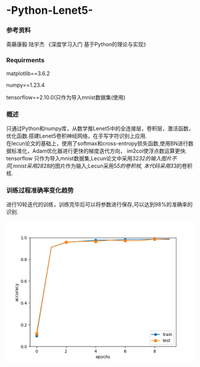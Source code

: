 # -Python-Lenet5-
### 参考资料
斋藤康毅 陆宇杰 《深度学习入门 基于Python的理论与实现》  
### Requirments
matplotlib==3.6.2 

numpy==1.23.4 

tensorflow==2.10.0(只作为导入mnist数据集(使用)
### 概述
只通过Python和numpy库，从数学推Lenet5中的全连接层，卷积层，激活函数，优化函数.搭建Lenet5卷积神经网络，在手写字符识别上应用.  
在lecun论文的基础上，使用了softmax和cross-entropy损失函数,使用BN进行数据标准化，Adam优化器进行更快的梯度迭代方向，
im2col使浮点数运算更快.
tensorflow 只作为导入mnist数据集,Lecun论文中采用32*32的输入图片不同,mnist采用28*28的图片作为输入;Lecun采用5*5的卷积核,
本代码采用3*3的卷积核.
### 训练过程准确率变化趋势
进行10轮迭代的训练，训练完毕后可以将参数进行保存,可以达到98%的准确率的识别.

![](img.png)
